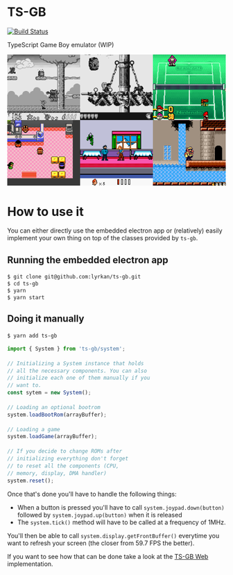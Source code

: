TS-GB
===

[![Build Status](https://travis-ci.org/Lyrkan/ts-gb.svg?branch=master)](https://travis-ci.org/Lyrkan/ts-gb)

TypeScript Game Boy emulator (WIP)

![Asterix ran on ts-gb](images/screenshots.png)

# How to use it

You can either directly use the embedded electron app or (relatively)
easily implement your own thing on top of the classes provided by `ts-gb`.

## Running the embedded electron app

```
$ git clone git@github.com:lyrkan/ts-gb.git
$ cd ts-gb
$ yarn
$ yarn start
```

## Doing it manually

```
$ yarn add ts-gb
```


```ts
import { System } from 'ts-gb/system';

// Initializing a System instance that holds
// all the necessary components. You can also
// initialize each one of them manually if you
// want to.
const sytem = new System();

// Loading an optional bootrom
system.loadBootRom(arrayBuffer);

// Loading a game
system.loadGame(arrayBuffer);

// If you decide to change ROMs after
// initializing everything don't forget
// to reset all the components (CPU,
// memory, display, DMA handler)
system.reset();
```

Once that's done you'll have to handle the following things:

* When a button is pressed you'll have to call `system.joypad.down(button)`
  followed by `system.joypad.up(button)` when it is released
* The `system.tick()` method will have to be called at a
  frequency of 1MHz.

You'll then be able to call `system.display.getFrontBuffer()` everytime
you want to refresh your screen (the closer from 59.7 FPS the
better).

If you want to see how that can be done take a look at the
[TS-GB Web](https://github.com/Lyrkan/ts-gb-web) implementation.
